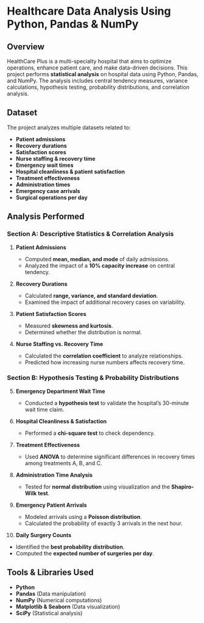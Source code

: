 # Healthcare Data Analysis Using Python, Pandas & NumPy

## Overview
HealthCare Plus is a multi-specialty hospital that aims to optimize operations, enhance patient care, and make data-driven decisions. This project performs **statistical analysis** on hospital data using Python, Pandas, and NumPy. The analysis includes central tendency measures, variance calculations, hypothesis testing, probability distributions, and correlation analysis.

## Dataset
The project analyzes multiple datasets related to:
- **Patient admissions**
- **Recovery durations**
- **Satisfaction scores**
- **Nurse staffing & recovery time**
- **Emergency wait times**
- **Hospital cleanliness & patient satisfaction**
- **Treatment effectiveness**
- **Administration times**
- **Emergency case arrivals**
- **Surgical operations per day**

## Analysis Performed
### **Section A: Descriptive Statistics & Correlation Analysis**
1. **Patient Admissions**
   - Computed **mean, median, and mode** of daily admissions.
   - Analyzed the impact of a **10% capacity increase** on central tendency.

2. **Recovery Durations**
   - Calculated **range, variance, and standard deviation**.
   - Examined the impact of additional recovery cases on variability.

3. **Patient Satisfaction Scores**
   - Measured **skewness and kurtosis**.
   - Determined whether the distribution is normal.

4. **Nurse Staffing vs. Recovery Time**
   - Calculated the **correlation coefficient** to analyze relationships.
   - Predicted how increasing nurse numbers affects recovery time.

### **Section B: Hypothesis Testing & Probability Distributions**
5. **Emergency Department Wait Time**
   - Conducted a **hypothesis test** to validate the hospital’s 30-minute wait time claim.

6. **Hospital Cleanliness & Satisfaction**
   - Performed a **chi-square test** to check dependency.

7. **Treatment Effectiveness**
   - Used **ANOVA** to determine significant differences in recovery times among treatments A, B, and C.

8. **Administration Time Analysis**
   - Tested for **normal distribution** using visualization and the **Shapiro-Wilk test**.

9. **Emergency Patient Arrivals**
   - Modeled arrivals using a **Poisson distribution**.
   - Calculated the probability of exactly 3 arrivals in the next hour.

10. **Daily Surgery Counts**
   - Identified the **best probability distribution**.
   - Computed the **expected number of surgeries per day**.

## Tools & Libraries Used
- **Python**
- **Pandas** (Data manipulation)
- **NumPy** (Numerical computations)
- **Matplotlib & Seaborn** (Data visualization)
- **SciPy** (Statistical analysis)

